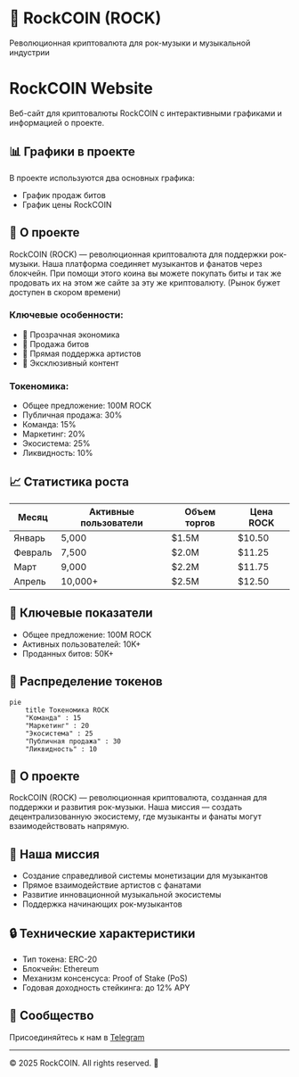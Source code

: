 # 🎸 RockCOIN (ROCK)

Революционная криптовалюта для рок-музыки и музыкальной индустрии
# RockCOIN Website

Веб-сайт для криптовалюты RockCOIN с интерактивными графиками и информацией о проекте.

## 📊 Графики в проекте

В проекте используются два основных графика:
- График продаж битов
- График цены RockCOIN

## 🚀 О проекте

RockCOIN (ROCK) — революционная криптовалюта для поддержки рок-музыки. Наша платформа соединяет музыкантов и фанатов через блокчейн.
При помощи этого коина вы можете покупать биты и так же продовать их на этом же сайте за эту же криптовалюту. 
(Рынок бужет доступен в скором времени)

### Ключевые особенности:
- 💎 Прозрачная экономика
- 🎵 Продажа битов
- 🤝 Прямая поддержка артистов
- 🌟 Эксклюзивный контент

### Токеномика:
- Общее предложение: 100M ROCK
- Публичная продажа: 30%
- Команда: 15%
- Маркетинг: 20%
- Экосистема: 25%
- Ликвидность: 10%


## 📈 Статистика роста

| Месяц | Активные пользователи | Объем торгов | Цена ROCK |
|-------|----------------------|--------------|-----------|
| Январь | 5,000 | $1.5M | $10.50 |
| Февраль | 7,500 | $2.0M | $11.25 |
| Март | 9,000 | $2.2M | $11.75 |
| Апрель | 10,000+ | $2.5M | $12.50 |

## 💎 Ключевые показатели

- Общее предложение: 100M ROCK
- Активных пользователей: 10K+
- Проданных битов: 50K+

## 🔄 Распределение токенов

```mermaid
pie
    title Токеномика ROCK
    "Команда" : 15
    "Маркетинг" : 20
    "Экосистема" : 25
    "Публичная продажа" : 30
    "Ликвидность" : 10
```

## 💫 О проекте

RockCOIN (ROCK) — революционная криптовалюта, созданная для поддержки и развития рок-музыки. 
Наша миссия — создать децентрализованную экосистему, где музыканты и фанаты могут взаимодействовать напрямую.

## 🎯 Наша миссия

- Создание справедливой системы монетизации для музыкантов
- Прямое взаимодействие артистов с фанатами
- Развитие инновационной музыкальной экосистемы
- Поддержка начинающих рок-музыкантов

## 🔒 Технические характеристики

- Тип токена: ERC-20
- Блокчейн: Ethereum
- Механизм консенсуса: Proof of Stake (PoS)
- Годовая доходность стейкинга: до 12% APY

## 🤝 Сообщество

Присоединяйтесь к нам в [Telegram](https://t.me/rockcoin123)

---

© 2025 RockCOIN. All rights reserved. 🎸
